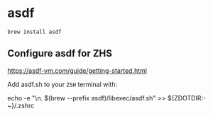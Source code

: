 
# asdf

`brew install asdf`

## Configure asdf for ZHS

https://asdf-vm.com/guide/getting-started.html


Add asdf.sh to your `ZSH` terminal with:

echo -e "\n. $(brew --prefix asdf)/libexec/asdf.sh" >> ${ZDOTDIR:-~}/.zshrc
